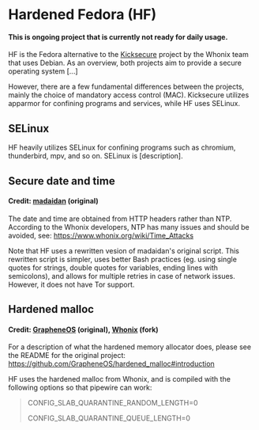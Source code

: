 # Hardened Fedora (HF)
#### This is ongoing project that is currently not ready for daily usage.
HF is the Fedora alternative to the [Kicksecure](https://www.whonix.org/wiki/Kicksecure) project by the Whonix team that uses Debian. As an overview, both projects aim to provide a secure operating system [...]

However, there are a few fundamental differences between the projects, mainly the choice of mandatory access control (MAC). Kicksecure utilizes apparmor for confining programs and services, while HF uses SELinux.

## SELinux
HF heavily utilizes SELinux for confining programs such as chromium, thunderbird, mpv, and so on. SELinux is [description].

## Secure date and time
#### Credit: [madaidan](https://gitlab.com/madaidan/secure-time-sync) (original)
The date and time are obtained from HTTP headers rather than NTP. According to the Whonix developers, NTP has many issues and should be avoided, see:
https://www.whonix.org/wiki/Time_Attacks

Note that HF uses a rewritten vesion of madaidan's original script. This rewritten script is simpler, uses better Bash practices (eg. using single quotes for strings, double quotes for variables, ending lines with semicolons), and allows for multiple retries in case of network issues. However, it does not have Tor support.

## Hardened malloc
#### Credit: [GrapheneOS](https://github.com/GrapheneOS/hardened_malloc) (original), [Whonix](https://github.com/Whonix/hardened_malloc) (fork)
For a description of what the hardened memory allocator does, please see the README for the original project: https://github.com/GrapheneOS/hardened_malloc#introduction

HF uses the hardened malloc from Whonix, and is compiled with the following options so that pipewire can work:
> CONFIG_SLAB_QUARANTINE_RANDOM_LENGTH=0
> 
> CONFIG_SLAB_QUARANTINE_QUEUE_LENGTH=0
